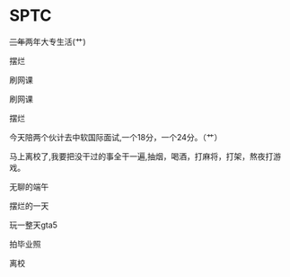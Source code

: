 # SPTC

~~三年~~两年大专生活(艹)

摆烂

刷网课

刷网课

摆烂

今天陪两个伙计去中软国际面试,一个18分，一个24分。（艹）

马上离校了,我要把没干过的事全干一遍,抽烟，喝酒，打麻将，打架，熬夜打游戏。

无聊的端午

摆烂的一天

玩一整天gta5

拍毕业照

离校

